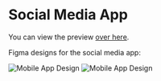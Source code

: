 # Social Media App

You can view the preview [over here](https://social-media-app-fcc1f.web.app/).


Figma designs for the social media app:

![Mobile App Design](/public/Designs_1.png)
![Mobile App Design](/public/Designs_2.png)

